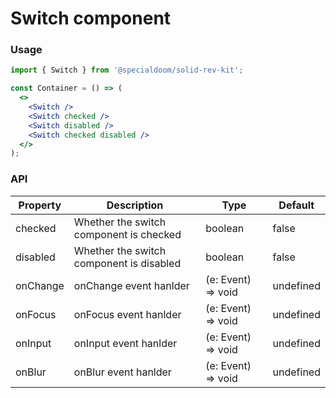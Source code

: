 # Switch component

### Usage

```jsx
import { Switch } from '@specialdoom/solid-rev-kit';

const Container = () => (
  <>
    <Switch />
    <Switch checked />
    <Switch disabled />
    <Switch checked disabled />
  </>
);
```

### API

| Property | Description                              | Type               | Default   |
| -------- | ---------------------------------------- | ------------------ | --------- |
| checked  | Whether the switch component is checked  | boolean            | false     |
| disabled | Whether the switch component is disabled | boolean            | false     |
| onChange | onChange event hanlder                   | (e: Event) => void | undefined |
| onFocus  | onFocus event hanlder                    | (e: Event) => void | undefined |
| onInput  | onInput event hanlder                    | (e: Event) => void | undefined |
| onBlur   | onBlur event hanlder                     | (e: Event) => void | undefined |
